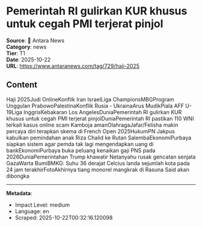 # Pemerintah RI gulirkan KUR khusus untuk cegah PMI terjerat pinjol

**Source**: 📰 Antara News  
**Category**: news  
**Tier**: T1  
**Date**: 2025-10-22  
**URL**: https://www.antaranews.com/tag/729/haji-2025

## Content

Haji 2025Judi OnlineKonflik Iran IsraelLiga ChampionsMBGProgram Unggulan PrabowoPalestinaKonflik Rusia - UkrainaArus MudikPiala AFF U-19Liga InggrisKebakaran Los AngelesDuniaPemerintah RI gulirkan KUR khusus untuk cegah PMI terjerat pinjolDuniaPemerintah RI pastikan 110 WNI terkait kasus online scam Kamboja amanOlahragaJafar/Felisha makin percaya diri terapkan skema di French Open 2025HukumPN Jakpus kabulkan pemindahan anak Riza Chalid ke Rutan SalembaEkonomiPurbaya siapkan sistem agar pemda tak lagi mengendapkan uang di bankEkonomiPurbaya buka peluang kenaikan gaji PNS pada 2026DuniaPemerintahan Trump khawatir Netanyahu rusak gencatan senjata GazaWarta BumiBMKG: Suhu 36 derajat Celcius landa sejumlah kota pada 24 jam terakhirFotoAkhirnya tiang monorel mangkrak di Rasuna Said akan dibongka

---

**Metadata**:
- Impact Level: medium
- Language: en
- Scraped: 2025-10-22T00:32:16.120098
